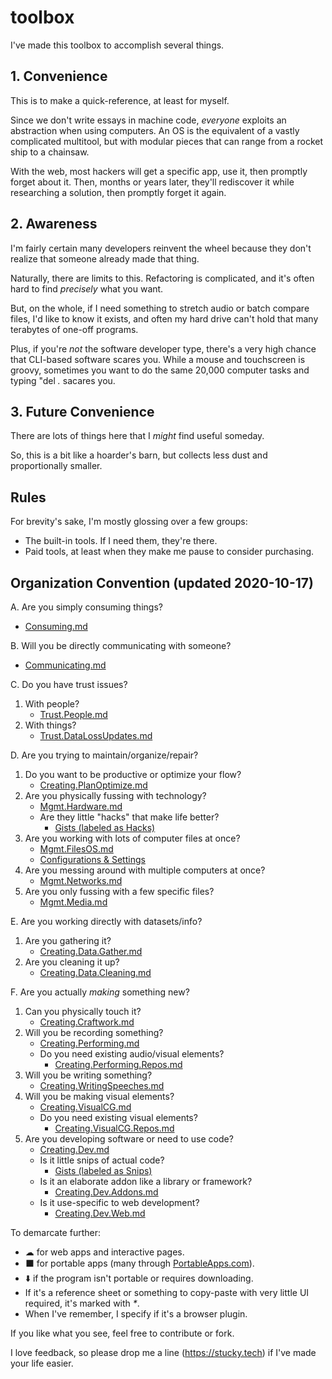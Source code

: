 # toolbox

I've made this toolbox to accomplish several things. 

## 1. Convenience

This is to make a quick-reference, at least for myself.

Since we don't write essays in machine code, _everyone_ exploits an abstraction when using computers. An OS is the equivalent of a vastly complicated multitool, but with modular pieces that can range from a rocket ship to a chainsaw.

With the web, most hackers will get a specific app, use it, then promptly forget about it. Then, months or years later, they'll rediscover it while researching a solution, then promptly forget it again.

## 2. Awareness

I'm fairly certain many developers reinvent the wheel because they don't realize that someone already made that thing.

Naturally, there are limits to this. Refactoring is complicated, and it's often hard to find *precisely* what you want.

But, on the whole, if I need something to stretch audio or batch compare files, I'd like to know it exists, and often my hard drive can't hold that many terabytes of one-off programs.

Plus, if you're _not_ the software developer type, there's a very high chance that CLI-based software scares you. While a mouse and touchscreen is groovy, sometimes you want to do the same 20,000 computer tasks and typing "del _*.*_ sacares you.

## 3. Future Convenience

There are lots of things here that I _might_ find useful someday.

So, this is a bit like a hoarder's barn, but collects less dust and proportionally smaller.

## Rules

For brevity's sake, I'm mostly glossing over a few groups:
* The built-in tools. If I need them, they're there.
* Paid tools, at least when they make me pause to consider purchasing.

## Organization Convention (updated 2020-10-17)

A. Are you simply consuming things?
   * [Consuming.md](https://github.com/PhilosAccounting/toolbox/blob/master/consuming.md)
   
B. Will you be directly communicating with someone?
   * [Communicating.md](https://github.com/PhilosAccounting/toolbox/blob/master/Communicating.md)

C. Do you have trust issues?
   1. With people?
      * [Trust.People.md](https://github.com/PhilosAccounting/toolbox/blob/master/Trust.People.md)
   2. With things?
      * [Trust.DataLossUpdates.md](https://github.com/PhilosAccounting/toolbox/blob/master/Trust.DataLossUpdates.md)
 
 D. Are you trying to maintain/organize/repair?
 1. Do you want to be productive or optimize your flow?
     * [Creating.PlanOptimize.md](https://github.com/PhilosAccounting/toolbox/blob/master/Creating.PlanOptimize.md)
 2. Are you physically fussing with technology?
    * [Mgmt.Hardware.md](https://github.com/PhilosAccounting/toolbox/blob/master/Mgmt.Hardware.md) 
    * Are they little "hacks" that make life better?
      * [Gists (labeled as Hacks)](https://gist.github.com/PhilosAccounting)
3. Are you working with lots of computer files at once?
     * [Mgmt.FilesOS.md](https://github.com/PhilosAccounting/toolbox/blob/master/Mgmt.FilesOS.md)
     * [Configurations & Settings](https://github.com/PhilosAccounting/toolbox/tree/master/Configurations%20%26%20Settings)
4. Are you messing around with multiple computers at once?
   * [Mgmt.Networks.md](https://github.com/PhilosAccounting/toolbox/blob/master/Mgmt.Networks.md)
5. Are you only fussing with a few specific files?
     * [Mgmt.Media.md](https://github.com/PhilosAccounting/toolbox/blob/master/Mgmt.Media.md)

E. Are you working directly with datasets/info?
1. Are you gathering it?
   * [Creating.Data.Gather.md](https://github.com/PhilosAccounting/toolbox/blob/master/Creating.Data.Gather.md)
 2. Are you cleaning it up?
       * [Creating.Data.Cleaning.md](https://github.com/PhilosAccounting/toolbox/blob/master/Creating.Data.Cleaning.md)

F. Are you actually *making* something new?
 1. Can you physically touch it?
     * [Creating.Craftwork.md](https://github.com/PhilosAccounting/toolbox/blob/master/Creating.Craftwork.md)
  2. Will you be recording something?
      * [Creating.Performing.md](https://github.com/PhilosAccounting/toolbox/blob/master/Creating.Performing.md)
      * Do you need existing audio/visual elements?
        * [Creating.Performing.Repos.md](https://github.com/PhilosAccounting/toolbox/blob/master/Creating.Performing.Repos.md)
   3. Will you be writing something?
      * [Creating.WritingSpeeches.md](https://github.com/PhilosAccounting/toolbox/blob/master/Creating.WritingSpeeches.md)
   4. Will you be making visual elements?
      * [Creating.VisualCG.md](https://github.com/PhilosAccounting/toolbox/blob/master/Creating.VisualCG.md)
      * Do you need existing visual elements?
        * [Creating.VisualCG.Repos.md](https://github.com/PhilosAccounting/toolbox/blob/master/Creating.VisualCG.Repos.md)
   5. Are you developing software or need to use code?
      * [Creating.Dev.md](https://github.com/PhilosAccounting/toolbox/blob/master/Creating.Dev.md)
      * Is it little snips of actual code?
        * [Gists (labeled as Snips)](https://gist.github.com/PhilosAccounting)
      * Is it an elaborate addon like a library or framework?
        * [Creating.Dev.Addons.md](https://github.com/PhilosAccounting/toolbox/blob/master/Creating.Dev.Addons.md)
      * Is it use-specific to web development?
        * [Creating.Dev.Web.md](https://github.com/PhilosAccounting/toolbox/blob/master/Creating.Dev.Web.md)
 
To demarcate further:
* ☁ for web apps and interactive pages.
* ⬛ for portable apps (many through [PortableApps.com](https://portableapps.com/)).
* ⬇️ if the program isn't portable or requires downloading.
* If it's a reference sheet or something to copy-paste with very little UI required, it's marked with _*_.
* When I've remember, I specify if it's a browser plugin.

If you like what you see, feel free to contribute or fork.

I love feedback, so please drop me a line (https://stucky.tech) if I've made your life easier.